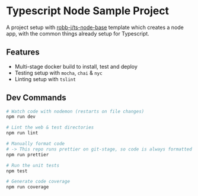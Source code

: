 # Typescript Node Sample Project

A project setup with [robb-j/ts-node-base](https://github.com/robb-j/ts-node-base/) template which creates a node app, with the common things already setup for Typescript.

## Features

- Multi-stage docker build to install, test and deploy
- Testing setup with `mocha`, `chai` & `nyc`
- Linting setup with `tslint`

## Dev Commands

```bash
# Watch code with nodemon (restarts on file changes)
npm run dev

# Lint the web & test directories
npm run lint

# Manually format code
# -> This repo runs prettier on git-stage, so code is always formatted
npm run prettier

# Run the unit tests
npm test

# Generate code coverage
npm run coverage
```
